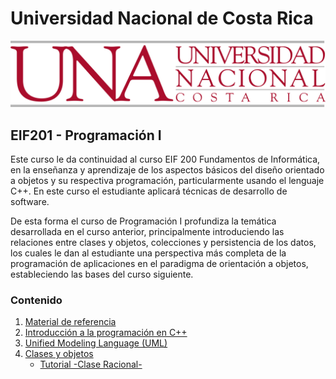 # Universidad Nacional de Costa Rica
![una logo](resources/una_logo.jpeg)
## EIF201 - Programación I

Este curso le da continuidad al curso EIF 200 Fundamentos de Informática, en la enseñanza y aprendizaje de los aspectos básicos del diseño orientado a objetos y su respectiva programación, particularmente usando el lenguaje C++. En este curso el estudiante aplicará técnicas de desarrollo de software.

De esta forma el curso de Programación I profundiza la temática desarrollada en el curso anterior, principalmente introduciendo las relaciones entre clases y objetos, colecciones y persistencia de los datos, los cuales le dan al estudiante una perspectiva más completa de la programación de aplicaciones en el paradigma de orientación a objetos, estableciendo las bases del curso siguiente.

### Contenido

1. [Material de referencia](docs/material-referencia.md)
2. [Introducción a la programación en C++](docs/intro-progra.md)
3. [Unified Modeling Language (UML)](docs/uml.md)
4. [Clases y objetos](docs/objetos-clases.md)
   - [Tutorial -Clase Racional-](docs/tutorial-num-racionales.md)


